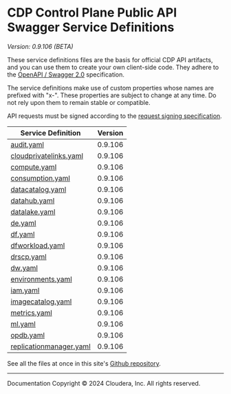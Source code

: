 # CDP Control Plane Public API Swagger Service Definitions

*Version: 0.9.106 (BETA)*

These service definitions files are the basis for official CDP API artifacts,
and you can use them to create your own client-side code. They adhere to the
[OpenAPI / Swagger 2.0](https://swagger.io/specification/v2/) specification.

The service definitions make use of custom properties whose names are prefixed
with "x-". These properties are subject to change at any time. Do not rely upon
them to remain stable or compatible.

API requests must be signed according to the
[request signing specification](request_signing.md).

| Service Definition | Version |
| --- | --- |
| [audit.yaml](./audit.yaml) | 0.9.106 |
| [cloudprivatelinks.yaml](./cloudprivatelinks.yaml) | 0.9.106 |
| [compute.yaml](./compute.yaml) | 0.9.106 |
| [consumption.yaml](./consumption.yaml) | 0.9.106 |
| [datacatalog.yaml](./datacatalog.yaml) | 0.9.106 |
| [datahub.yaml](./datahub.yaml) | 0.9.106 |
| [datalake.yaml](./datalake.yaml) | 0.9.106 |
| [de.yaml](./de.yaml) | 0.9.106 |
| [df.yaml](./df.yaml) | 0.9.106 |
| [dfworkload.yaml](./dfworkload.yaml) | 0.9.106 |
| [drscp.yaml](./drscp.yaml) | 0.9.106 |
| [dw.yaml](./dw.yaml) | 0.9.106 |
| [environments.yaml](./environments.yaml) | 0.9.106 |
| [iam.yaml](./iam.yaml) | 0.9.106 |
| [imagecatalog.yaml](./imagecatalog.yaml) | 0.9.106 |
| [metrics.yaml](./metrics.yaml) | 0.9.106 |
| [ml.yaml](./ml.yaml) | 0.9.106 |
| [opdb.yaml](./opdb.yaml) | 0.9.106 |
| [replicationmanager.yaml](./replicationmanager.yaml) | 0.9.106 |

See all the files at once in this site's
[Github repository](https://github.com/cloudera/cdp-dev-docs/tree/master/api-docs/swagger).

----

Documentation Copyright © 2024 Cloudera, Inc. All rights reserved.

